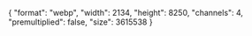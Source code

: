 {
  "format": "webp",
  "width": 2134,
  "height": 8250,
  "channels": 4,
  "premultiplied": false,
  "size": 3615538
}
